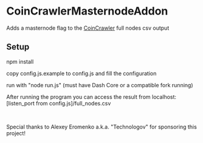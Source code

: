 # CoinCrawlerMasternodeAddon
Adds a masternode flag to the [CoinCrawler](https://github.com/Antti-Kaikkonen/CoinCrawler) full nodes csv output

## Setup
npm install

copy config.js.example to config.js and fill the configuration

run with "node run.js" (must have Dash Core or a compatible fork running)

After running the program you can access the result from localhost:[listen_port from config.js]/full_nodes.csv 

&nbsp;

Special thanks to Alexey Eromenko a.k.a. "Technologov" for sponsoring this project!
